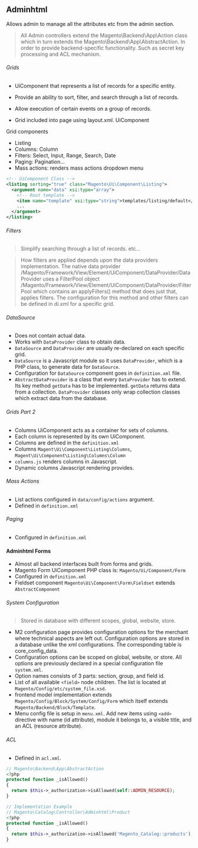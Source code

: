 ## Adminhtml
Allows admin to manage all the attributes etc from the admin section.

> All Admin controllers extend the Magento\Backend\App\Action class which in turn extends the Magento\Backend\App\AbstractAction.  In order to provide backend-specific functionality.  Such as secret key processing and ACL mechanism.

###### Grids
* UiComponent that represents a list of records for a specific entity.
* Provide an ability to sort, filter, and search through a list of records.
* Allow execution of certain events on a group of records.

* Grid included into page using layout.xml. UiComponent

Grid components
* Listing
* Columns: Column
* Filters: Select, Input, Range, Search, Date
* Paging: Pagination...
* Mass actions: renders mass actions dropdown menu

```xml
<!-- UiComponent Class -->
<listing sorting="true" class="Magento\Ui\Component\Listing">
  <argument name="data" xsi:type="array">
    <!-- Root template -->
    <item name="template" xsi:type="string">templates/listing/default</item>
    ...
  </argument>
</listing>
```
###### Filters
> Simplify searching through a list of records. etc...   

> How filters are applied depends upon the data providers implementation.  The native data provider /Magento/Framework/View/Element/UiComponent/DataProvider/DataProvider uses a FilterPool object /Magento/Framework/View/Element/UiComponent/DataProvider/FilterPool which contains an applyFilters() method that does just that, applies filters.  The configuration for this method and other filters can be defined in di.xml for a specific grid.

###### DataSource
* Does not contain actual data.
* Works with ```DataProvider``` class to obtain data.
* ```DataSource``` and ```DataProvider``` are usually re-declared on each specific grid.
* ```DataSource``` is a Javascript module so it uses ```DataProvider```, which is a PHP class, to generate data for ```DataSource```.
* Configuration for ```DataSource``` component goes in ```definition.xml``` file.
* ```AbstractDataProvider``` is a class that every ```DataProvider``` has to extend. Its key method ```getData``` has to be implemented.  ```getData``` returns data from a collection.  ```DataProvider``` classes only wrap collection classes which extract data from the database.


###### Grids Part 2
* Columns UiComponent acts as a container for sets of columns.
* Each column is represented by its own UiComponent.
* Columns are defined in the ```definition.xml```
* Columns ```Magent\Ui\Component\Listing\Columns```, ```Magent\Ui\Component\Listing\Columns\Column```
* ```columns.js``` renders columns in Javascript.
* Dynamic columns Javascript rendering provides.

###### Mass Actions
* List actions configured in ```data/config/actions``` argument.
* Defined in ```definition.xml```

###### Paging
* Configured in ```definition.xml```


#### Adminhtml Forms
* Almost all backend interfaces built from forms and grids.
* Magento Form UiComponent PHP class is: ```Magento/Ui/Component/Form```
* Configured in ```definition.xml```
* Fieldset component  ```Magento\Ui\Component\Form\Fieldset``` extends ```AbstractComponent```

###### System Configuration
> Stored in database with different scopes, global, website, store.

* M2 configuration page provides configuration options for the merchant where technical aspects are left out.  Configuration options are stored in a database unlike the xml configurations.  The corresponding table is core_config_data.
* Configuration options can be scoped on global, website, or store.  All options are previously declared in a special configuration file ```system.xml```.
* Option names consists of 3 parts: section, group, and field id.
* List of all available ```<field>``` node children.  The list is located at ```Magento/Config/etc/system_file.xsd```.
* frontend model implementation extends ```Magento/Config/Block/System/Config/Form``` which itself extends ``` Magento/Backend/Block/Template```.
* Menu config file is setup in ```menu.xml```.  Add new items using ```<add>``` directive with name (id attribute), module it belongs to, a visible title, and an ACL (resource attribute).

###### ACL
* Defined in ```acl.xml```.

```php
// Magento\Backend\App\AbstractAction
<?php
protected function _isAllowed()
{
  return $this->_authorization->isAllowed(self::ADMIN_RESOURCE);
}
```

```php
// Implementation Example
// Magento\Catalog\Controller\Adminhtml\Product
<?php
protected function _isAllowed()
{
  return $this->_authorization->isAllowed('Magento_Catalog::products');
}
```
